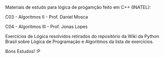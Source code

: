 Materiais de estudo para lógica de progamção feito em C++ (INATEL):

  C03 - Algoritmos II - Prof. Daniel Mosca
  
  C04 - Algoritmos III - Prof. Jonas Lopes 
  
Exercícios de Lógica resolvidos retirados do repositório da Wiki da Python Brasil sobre Lógica de Programação e Algoritmos da lista de exercícios.

Bons Estudos! :P
